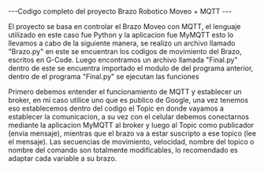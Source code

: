---Codigo completo del proyecto Brazo Robotico Moveo + MQTT ---

El proyecto se basa en controlar el Brazo Moveo con MQTT, el lenguaje utilizado en este caso fue Python y la aplicacion fue MyMQTT
esto lo llevamos a cabo de la siguiente manera, se realizo un archivo llamado "Brazo.py" en este se encuentran los codigos de movimiento del Brazo, escritos en G-Code.
Luego encontramos un archivo llamada "Final.py" dentro de este se encuentra importado el modulo de del programa anterior, dentro de el programa "Final.py" se ejecutan las funciones 

Primero debemos entender el funcionamiento de MQTT y establecer un broker, en mi caso utilice uno que es publico de Google, una vez tenemos eso establecemos dentro del codigo el Topic en donde vayamos a establecer la comunicacion, a su vez con el celular debemos conectarnos mediante la aplicacion MyMQTT al broker y luego al Topic como publicador (envia mensaje), mientras
que el brazo va a estar suscripto a ese topico (lee el mensaje). Las secuencias de movimiento, velocidad, nombre del topico o nombre del comando son totalmente modificables, lo recomendado es adaptar cada variable a su brazo.

